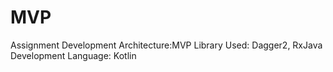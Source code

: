 # MVP
Assignment
Development Architecture:MVP
Library Used: Dagger2, RxJava
Development Language: Kotlin
